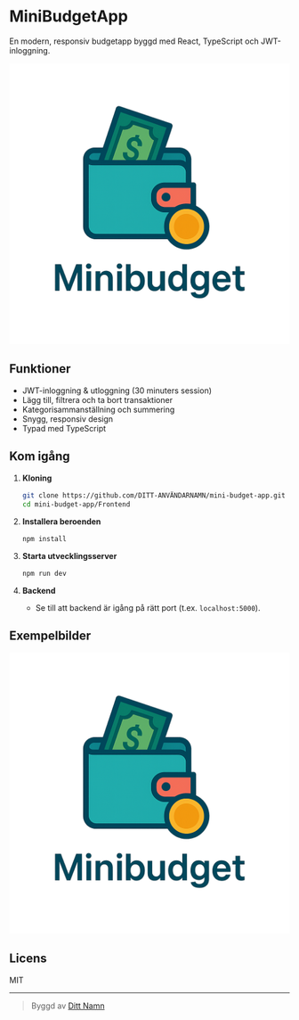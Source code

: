 # MiniBudgetApp

En modern, responsiv budgetapp byggd med React, TypeScript och JWT-inloggning.

![MiniBudgetApp Screenshot](public/MiniBudgetPNG.png)

## Funktioner
- JWT-inloggning & utloggning (30 minuters session)
- Lägg till, filtrera och ta bort transaktioner
- Kategorisammanställning och summering
- Snygg, responsiv design
- Typad med TypeScript

## Kom igång

1. **Kloning**
   ```bash
   git clone https://github.com/DITT-ANVÄNDARNAMN/mini-budget-app.git
   cd mini-budget-app/Frontend
   ```

2. **Installera beroenden**
   ```bash
   npm install
   ```

3. **Starta utvecklingsserver**
   ```bash
   npm run dev
   ```

4. **Backend**
   - Se till att backend är igång på rätt port (t.ex. `localhost:5000`).

## Exempelbilder

![Transaktionslista](public/MiniBudgetPNG.png)

## Licens
MIT

---

> Byggd av [Ditt Namn](https://github.com/DITT-ANVÄNDARNAMN)
